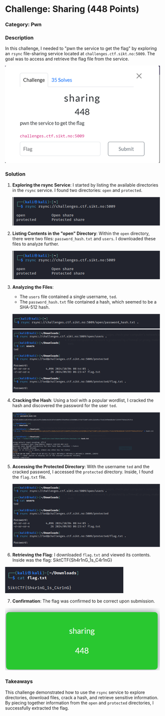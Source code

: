 # Challenge: Sharing (448 Points)

### Category: Pwn

### Description
In this challenge, I needed to "pwn the service to get the flag" by exploring an `rsync` file-sharing service located at `challenges.ctf.sikt.no:5009`. The goal was to access and retrieve the flag file from the service.

![rsync Service Exploration](../Images/Picture28.png)
### Solution

1. **Exploring the rsync Service**:
   I started by listing the available directories in the `rsync` service. I found two directories: `open` and `protected`.

   ![rsync Service Exploration](../Images/Picture29.png)

2. **Listing Contents in the "open" Directory**:
   Within the `open` directory, there were two files: `password_hash.txt` and `users`. I downloaded these files to analyze further.

   ![Listing Open Directory](../Images/Picture29.png)

3. **Analyzing the Files**:
   - The `users` file contained a single username, `ted`.
   - The `password_hash.txt` file contained a hash, which seemed to be a SHA-512 hash.

   ![Contents of Open Directory Files](../Images/Picture31.png)
   ![Contents of Open Directory Files](../Images/Picture33.png)

4. **Cracking the Hash**:
   Using a tool with a popular wordlist, I cracked the hash and discovered the password for the user `ted`.

   ![Hash Cracking Process](../Images/Picture32.png)

5. **Accessing the Protected Directory**:
   With the username `ted` and the cracked password, I accessed the `protected` directory. Inside, I found the `flag.txt` file.

   ![Accessing Protected Directory](../Images/Picture33.png)

6. **Retrieving the Flag**:
   I downloaded `flag.txt` and viewed its contents. Inside was the flag: SiktCTF{Sh4r1nG_1s_C4r1nG}
   
![Flag File Contents](../Images/Picture34.png)

7. **Confirmation**:
The flag was confirmed to be correct upon submission.

![Flag File Contents](../Images/Picture35.png)

### Takeaways
This challenge demonstrated how to use the `rsync` service to explore directories, download files, crack a hash, and retrieve sensitive information. By piecing together information from the `open` and `protected` directories, I successfully extracted the flag.



